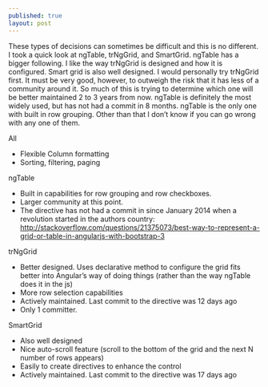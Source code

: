 ```yaml
---
published: true
layout: post
---
```


These types of decisions can sometimes be difficult and this is no different.  I took a quick look at ngTable, trNgGrid, and SmartGrid.  ngTable has a bigger following.  I like the way trNgGrid is designed and how it is configured.  Smart grid is also well designed.  I would personally try trNgGrid first.  It must be very good, however, to outweigh the risk that it has less of a community around it.  So much of this is trying to determine which one will be better maintained 2 to 3 years from now.  ngTable is definitely the most widely used, but has not had a commit in 8 months.  ngTable is the only one with built in row grouping.  Other than that I don’t know if you can go wrong with any one of them. 
 
All

-  Flexible Column formatting
-  Sorting, filtering, paging
 
ngTable

- Built in capabilities for row grouping and row checkboxes.
- Larger community at this point. 
- The directive has not had a commit in since January 2014 when a revolution started in the authors country:  http://stackoverflow.com/questions/21375073/best-way-to-represent-a-grid-or-table-in-angularjs-with-bootstrap-3
 
trNgGrid

- Better designed.  Uses declarative method to configure the grid fits better into Angular’s way of doing things (rather than the way ngTable does it in the js)
- More row selection capabilities
- Actively maintained.  Last commit to the directive was 12 days ago
- Only 1 committer.
 
SmartGrid

- Also well designed
- Nice auto-scroll feature (scroll to the bottom of the grid and the next N number of rows appears)
- Easily to create directives to enhance the control
- Actively maintained.  Last commit to the directive was 17 days ago
